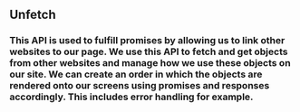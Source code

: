 ## Unfetch

### This API is used to fulfill promises by allowing us to link other websites to our page. We use this API to fetch and get objects from other websites and manage how we use these objects on our site. We can create an order in which the objects are rendered onto our screens using promises and responses accordingly. This includes error handling for example.
